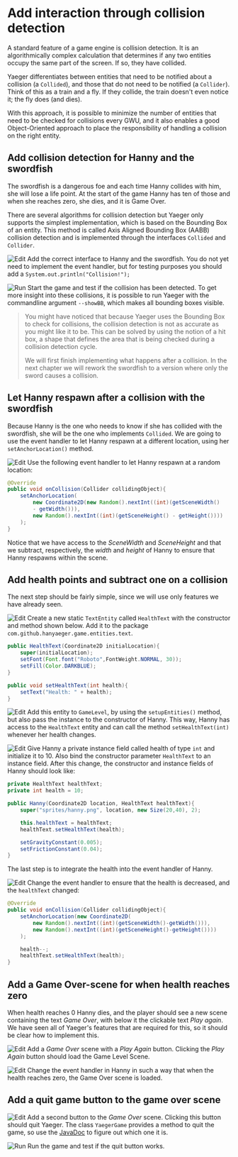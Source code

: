 # Add interaction through collision detection

A standard feature of a game engine is collision detection. It is an
algorithmically complex calculation that determines if any two entities occupy
the same part of the screen. If so, they have collided.

Yaeger differentiates between entities that need to be notified about a
collision (a `Collided`), and those that do not need to be notified (a 
`Collider`). Think of this as a train and a fly. If they collide, the train 
doesn't even notice it; the fly does (and dies).

With this approach, it is possible to minimize the number of entities that need
to be checked for collisions every GWU, and it also enables a good
Object-Oriented approach to place the responsibility of handling a collision on
the right entity.

## Add collision detection for Hanny and the swordfish

The swordfish is a dangerous foe and each time Hanny collides with him, she will
lose a life point. At the start of the game Hanny has ten of those and when she
reaches zero, she dies, and it is Game Over.

There are several algorithms for collision detection but Yaeger only supports
the simplest implementation, which is based on the Bounding Box of an entity.
This method is called Axis Aligned Bounding Box (AABB) collision detection and
is implemented through the interfaces `Collided` and `Collider`.

![Edit](images/edit.png) Add the correct interface to Hanny and the swordfish.
You do not yet need to implement the event handler, but for testing purposes you
should add a `System.out.println("Collision!");`

![Run](images/play.png) Start the game and test if the collision has been
detected. To get more insight into these collisions, it is possible to run
Yaeger with the commandline argument `--showBB`, which makes all bounding boxes
visible.

> You might have noticed that because Yaeger uses the Bounding Box to check for 
> collisions, the collision detection is not as accurate as you might like it to
> be. This can be solved by using the notion of a hit box, a shape that defines 
> the area that is being checked during a collision detection cycle.
>
> We will first finish implementing what happens after a collision. In the next
> chapter we will rework the swordfish to a version where only the sword causes
> a collision.

## Let Hanny respawn after a collision with the swordfish

Because Hanny is the one who needs to know if she has collided with the
swordfish, she will be the one who implements `Collided`. We are going to 
use the event handler to let Hanny respawn at a different location, using 
her `setAnchorLocation()` method.

![Edit](images/edit.png) Use the following event handler to let Hanny respawn at
a random location:

```java
@Override
public void onCollision(Collider collidingObject){
    setAnchorLocation(
        new Coordinate2D(new Random().nextInt((int)(getSceneWidth() 
        - getWidth())),
        new Random().nextInt((int)(getSceneHeight() - getHeight())))
    );
}
```

Notice that we have access to the *SceneWidth* and *SceneHeight* and that we
subtract, respectively, the *width* and *height* of Hanny to ensure that 
Hanny respawns within the scene.

## Add health points and subtract one on a collision

The next step should be fairly simple, since we will use only features we have
already seen.

![Edit](images/edit.png) Create a new static `TextEntity` called `HealthText`
with the constructor and method shown below. Add it to the
package `com.github.hanyaeger.game.entities.text`.

```java
public HealthText(Coordinate2D initialLocation){
    super(initialLocation);
    setFont(Font.font("Roboto",FontWeight.NORMAL, 30));
    setFill(Color.DARKBLUE);
}

public void setHealthText(int health){
    setText("Health: " + health);
}
```

![Edit](images/edit.png) Add this entity to `GameLevel`, by using  the 
`setupEntities()` method, but also pass the instance to the constructor of
Hanny. This way, Hanny has access to the `HealthText` entity and can call the
method `setHealthText(int)` whenever her health changes.

![Edit](images/edit.png) Give Hanny a private instance field called health of
type `int` and initialize it to 10. Also bind the constructor
parameter `HealthText` to an instance field. After this change, the 
constructor and instance fields of Hanny should look like:

```java
private HealthText healthText;
private int health = 10;

public Hanny(Coordinate2D location, HealthText healthText){
    super("sprites/hanny.png", location, new Size(20,40), 2);

    this.healthText = healthText;
    healthText.setHealthText(health);

    setGravityConstant(0.005);
    setFrictionConstant(0.04);
}
```

The last step is to integrate the health into the event handler of Hanny.

![Edit](images/edit.png) Change the event handler to ensure that the health is
decreased, and the `healthText` changed:

```java
@Override
public void onCollision(Collider collidingObject){
    setAnchorLocation(new Coordinate2D(
        new Random().nextInt((int)(getSceneWidth()-getWidth())),
        new Random().nextInt((int)(getSceneHeight()-getHeight())))
    );

    health--;
    healthText.setHealthText(health);
}
```

## Add a Game Over-scene for when health reaches zero

When health reaches 0 Hanny dies, and the player should see a new scene
containing the text *Game Over*, with below it the clickable text *Play
again*. We have seen all of Yaeger's features that are required for this, so
it should be clear how to implement this.

![Edit](images/edit.png) Add a *Game Over* scene with a *Play Again* button.
Clicking the *Play Again* button should load the Game Level Scene.

![Edit](images/edit.png) Change the event handler in Hanny in such a way that
when the health reaches zero, the Game Over scene is loaded.

## Add a quit game button to the game over scene

![Edit](images/edit.png) Add a second button to the *Game Over* scene. Clicking
this button should quit Yaeger. The class `YaegerGame` provides a method to
quit the game, so use
the [JavaDoc](https://han-yaeger.github.io/yaeger/hanyaeger/com/github/hanyaeger/api/YaegerGame.html)
to figure out which one it is.

![Run](images/play.png) Run the game and test if the quit button works.

